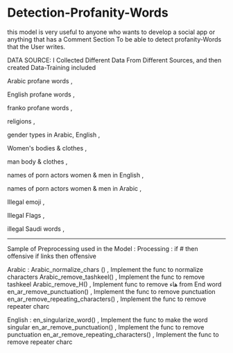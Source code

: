 # Detection-Profanity-Words

this model is very useful to anyone who wants to develop a social app or anything that has a Comment Section To be able to detect profanity-Words that the User writes. 

DATA SOURCE: 
I Collected Different Data From Different Sources, and then created Data-Training included 


Arabic profane words    ,

English profane words   ,

franko profane words    ,

religions                ,

gender types in Arabic, English           ,

Women's bodies & clothes                    ,

man body & clothes                              ,

names of porn actors women & men in English    ,

names of porn actors women & men in Arabic      ,

Illegal emoji                        ,

Illegal Flags                ,

illegal Saudi words        ,


----------------------------------------------------------



Sample of Preprocessing used in the Model :
Processing :
if # then offensive
if links then offensive

Arabic :
Arabic_normalize_chars ()           , Implement the func to normalize characters
Arabic_remove_tashkeel()            , Implement the func to remove tashkeel 
Arabic_remove_H()    	            , Implement func to remove هاء from End word
en_ar_remove_punctuation()	    , Implement the func to remove punctuation
en_ar_remove_repeating_characters() , Implement the func to remove repeater charc


English :
en_singularize_word()		    , Implement the func to make the word singular
en_ar_remove_punctuation()	    , Implement the func to remove punctuation
en_ar_remove_repeating_characters() , Implement the func to remove repeater charc
